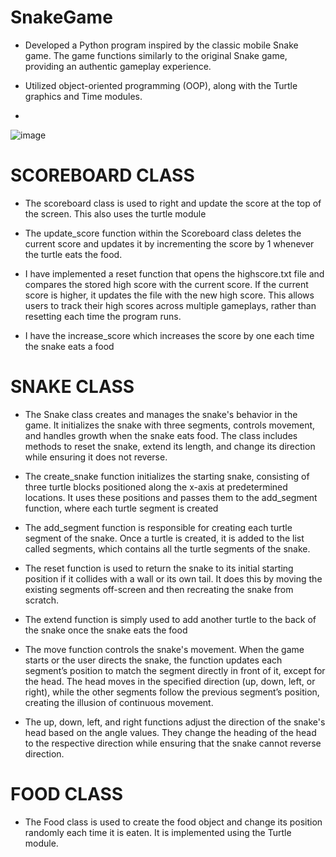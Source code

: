 # SnakeGame

- Developed a Python program inspired by the classic mobile Snake game. The game functions similarly to the original Snake game, providing an authentic gameplay experience.
  
- Utilized object-oriented programming (OOP), along with the Turtle graphics and Time modules.
- 
![image](https://github.com/user-attachments/assets/3db9a863-d9d5-4090-a5bd-827e0cd83a34)


# SCOREBOARD CLASS
- The scoreboard class is used to right and update the score at the top of the screen. This also uses the turtle module
  
- The update_score function within the Scoreboard class deletes the current score and updates it by incrementing the score by 1 whenever the turtle eats the food.
  
- I have implemented a reset function that opens the highscore.txt file and compares the stored high score with the current score. If the current score is higher, it updates the file with the new high score. This allows users to track their high scores across multiple gameplays, rather than resetting each time the program runs.
  
- I have the increase_score which increases the score by one each time the snake eats a food

# SNAKE CLASS
- The Snake class creates and manages the snake's behavior in the game. It initializes the snake with three segments, controls movement, and handles growth when the snake eats food. The class includes methods to reset the snake, extend its length, and change its direction while ensuring it does not reverse.

- The create_snake function initializes the starting snake, consisting of three turtle blocks positioned along the x-axis at predetermined locations. It uses these positions and passes them to the add_segment function, where each turtle segment is created

- The add_segment function is responsible for creating each turtle segment of the snake. Once a turtle is created, it is added to the list called segments, which contains all the turtle segments of the snake.

- The reset function is used to return the snake to its initial starting position if it collides with a wall or its own tail. It does this by moving the existing segments off-screen and then recreating the snake from scratch.

- The extend function is simply used to add another turtle to the back of the snake once the snake eats the food

- The move function controls the snake's movement. When the game starts or the user directs the snake, the function updates each segment’s position to match the segment directly in front of it, except for the head. The head moves in the specified direction (up, down, left, or right), while the other segments follow the previous segment’s position, creating the illusion of continuous movement.

- The up, down, left, and right functions adjust the direction of the snake's head based on the angle values. They change the heading of the head to the respective direction while ensuring that the snake cannot reverse direction.


# FOOD CLASS
- The Food class is used to create the food object and change its position randomly each time it is eaten. It is implemented using the Turtle module.
